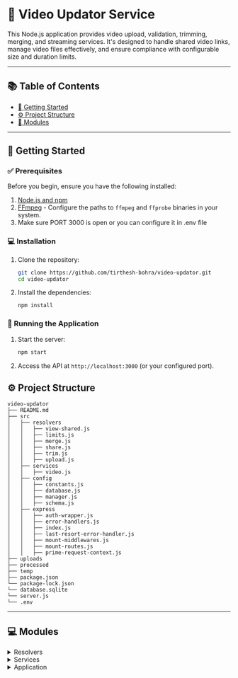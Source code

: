 # 🎥 Video Updator Service

This Node.js application provides video upload, validation, trimming, merging, and streaming services. It's designed to handle shared video links, manage video files effectively, and ensure compliance with configurable size and duration limits.

---

## 📚 Table of Contents
- [🚀 Getting Started](#-getting-started)
- [⚙️ Project Structure](#-project-structure)
- [🧩 Modules](#-modules)

<hr />

## 🚀 Getting Started

### ✅ Prerequisites

Before you begin, ensure you have the following installed:

1. [Node.js and npm](https://nodejs.org/en/download/package-manager)
2. [FFmpeg](https://ffmpeg.org/download.html) - Configure the paths to `ffmpeg` and `ffprobe` binaries in your system.
3. Make sure PORT 3000 is open or you can configure it in .env file

### 💻 Installation

1. Clone the repository:
   ```sh
   git clone https://github.com/tirthesh-bohra/video-updator.git
   cd video-updator
   ```

2. Install the dependencies:
   ```sh
   npm install
   ```

### 🤖 Running the Application

1. Start the server:
   ```sh
   npm start
   ```

2. Access the API at `http://localhost:3000` (or your configured port).


## ⚙️ Project Structure

```
video-updator
├── README.md
├── src
│   ├── resolvers
│   │   ├── view-shared.js
│   │   ├── limits.js
│   │   ├── merge.js
│   │   ├── share.js
│   │   ├── trim.js
│   │   ├── upload.js
│   ├── services
│   │   ├── video.js
│   ├── config
│   │   ├── constants.js
│   │   ├── database.js
│   │   ├── manager.js
│   │   ├── schema.js
│   ├── express
│   │   ├── auth-wrapper.js
│   │   ├── error-handlers.js
│   │   ├── index.js
│   │   ├── last-resort-error-handler.js
│   │   ├── mount-middlewares.js
│   │   ├── mount-routes.js
│   │   ├── prime-request-context.js
├── uploads
├── processed
├── temp
├── package.json
└── package-lock.json
└── database.sqlite
└── server.js
└── .env
```

---

## 💻 Modules

<details closed><summary>Resolvers</summary>

| File           | Summary                                                                                                                                             | Module                    |
|:---------------|:----------------------------------------------------------------------------------------------------------------------------------------------------|:--------------------------|
| view-shared.js | Handles shared video links, validates expiry, and streams video content.                                                                            | src/resolvers/view-shared.js |
| share.js | Handles creation of shared video link with expiry                                                                           | src/resolvers/share.js |
| limits.js | Updates limits to be set for video size, min duration and max duration                                                                           | src/resolvers/limits.js |
| merge.js | Processes the received videos ids and merges them together                                                                         | src/resolvers/merge.js |
| trim.js | Trims the given video id as per the start and end times                     | src/resolvers/merge.js |

</details>

<details closed><summary>Services</summary>

| File      | Summary                                                                                                                                           | Module              |
|:----------|:--------------------------------------------------------------------------------------------------------------------------------------------------|:--------------------|
| video.js  | Core video service that handles file operations, validation, video trimming, merging, cleanup, and streaming functionality.                       | src/services/video.js |

</details>

<details closed><summary>Application</summary>

| File      | Summary                                                                                                      | Module       |
|:----------|:-----------------------------------------------------------------------------------------------------------|:-------------|
| index.js    | Entry point for the server, initializing routes and middleware.                                             | src/express/index.js   |

</details>